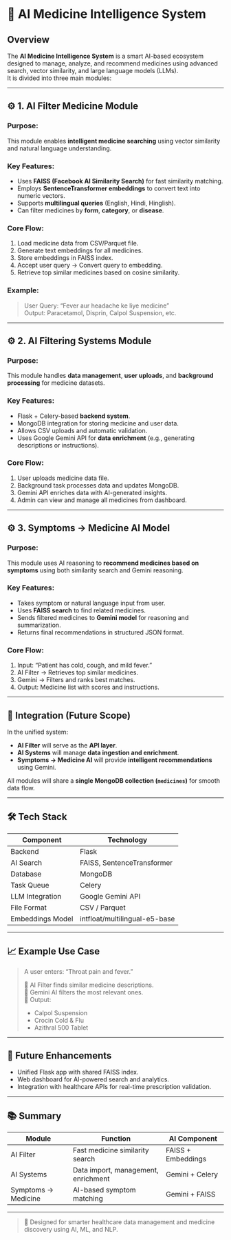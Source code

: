 # 🧠 AI Medicine Intelligence System

## Overview
The **AI Medicine Intelligence System** is a smart AI-based ecosystem designed to manage, analyze, and recommend medicines using advanced search, vector similarity, and large language models (LLMs).  
It is divided into three main modules:

---

## ⚙️ 1. AI Filter Medicine Module
### Purpose:
This module enables **intelligent medicine searching** using vector similarity and natural language understanding.

### Key Features:
- Uses **FAISS (Facebook AI Similarity Search)** for fast similarity matching.
- Employs **SentenceTransformer embeddings** to convert text into numeric vectors.
- Supports **multilingual queries** (English, Hindi, Hinglish).
- Can filter medicines by **form**, **category**, or **disease**.

### Core Flow:
1. Load medicine data from CSV/Parquet file.  
2. Generate text embeddings for all medicines.  
3. Store embeddings in FAISS index.  
4. Accept user query → Convert query to embedding.  
5. Retrieve top similar medicines based on cosine similarity.

### Example:
> User Query: “Fever aur headache ke liye medicine”  
> Output: Paracetamol, Disprin, Calpol Suspension, etc.

---

## ⚙️ 2. AI Filtering Systems Module
### Purpose:
This module handles **data management**, **user uploads**, and **background processing** for medicine datasets.

### Key Features:
- Flask + Celery-based **backend system**.  
- MongoDB integration for storing medicine and user data.  
- Allows CSV uploads and automatic validation.  
- Uses Google Gemini API for **data enrichment** (e.g., generating descriptions or instructions).

### Core Flow:
1. User uploads medicine data file.  
2. Background task processes data and updates MongoDB.  
3. Gemini API enriches data with AI-generated insights.  
4. Admin can view and manage all medicines from dashboard.

---

## ⚙️ 3. Symptoms → Medicine AI Model
### Purpose:
This module uses AI reasoning to **recommend medicines based on symptoms** using both similarity search and Gemini reasoning.

### Key Features:
- Takes symptom or natural language input from user.  
- Uses **FAISS search** to find related medicines.  
- Sends filtered medicines to **Gemini model** for reasoning and summarization.  
- Returns final recommendations in structured JSON format.

### Core Flow:
1. Input: “Patient has cold, cough, and mild fever.”  
2. AI Filter → Retrieves top similar medicines.  
3. Gemini → Filters and ranks best matches.  
4. Output: Medicine list with scores and instructions.

---

## 🧩 Integration (Future Scope)
In the unified system:
- **AI Filter** will serve as the **API layer**.  
- **AI Systems** will manage **data ingestion and enrichment**.  
- **Symptoms → Medicine AI** will provide **intelligent recommendations** using Gemini.  

All modules will share a **single MongoDB collection (`medicines`)** for smooth data flow.

---

## 🛠️ Tech Stack
| Component | Technology |
|------------|-------------|
| Backend | Flask |
| AI Search | FAISS, SentenceTransformer |
| Database | MongoDB |
| Task Queue | Celery |
| LLM Integration | Google Gemini API |
| File Format | CSV / Parquet |
| Embeddings Model | intfloat/multilingual-e5-base |

---

## 📈 Example Use Case
> A user enters: “Throat pain and fever.”  
>
> 🔹 AI Filter finds similar medicine descriptions.  
> 🔹 Gemini AI filters the most relevant ones.  
> 🔹 Output:
> - Calpol Suspension  
> - Crocin Cold & Flu  
> - Azithral 500 Tablet

---

## 🚀 Future Enhancements
- Unified Flask app with shared FAISS index.  
- Web dashboard for AI-powered search and analytics.  
- Integration with healthcare APIs for real-time prescription validation.

---

## 📚 Summary
| Module | Function | AI Component |
|---------|-----------|--------------|
| AI Filter | Fast medicine similarity search | FAISS + Embeddings |
| AI Systems | Data import, management, enrichment | Gemini + Celery |
| Symptoms → Medicine | AI-based symptom matching | Gemini + FAISS |

---

> 🧩 Designed for smarter healthcare data management and medicine discovery using AI, ML, and NLP.
